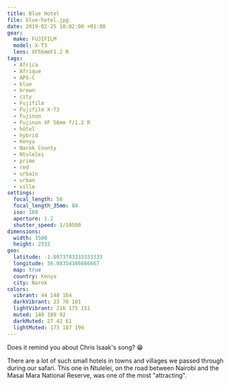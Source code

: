 ```yaml
---
title: Blue Hotel
file: blue-hotel.jpg
date: 2019-02-25 10:02:00 +01:00
gear:
  make: FUJIFILM
  model: X-T3
  lens: XF56mmF1.2 R
tags:
  - Africa
  - Afrique
  - APS-C
  - blue
  - brown
  - city
  - Fujifilm
  - Fujifilm X-T3
  - Fujinon
  - Fujinon XF 56mm f/1.2 R
  - hôtel
  - hybrid
  - Kenya
  - Narok County
  - Ntulelei
  - prime
  - red
  - urbain
  - urban
  - ville
settings:
  focal_length: 56
  focal_length_35mm: 84
  iso: 160
  aperture: 1.2
  shutter_speed: 1/10500
dimensions:
  width: 3500
  height: 2333
geo:
  latitude: -1.0973783333333333
  longitude: 36.08354166666667
  map: true
  country: Kenya
  city: Narok
colors:
  vibrant: 44 148 164
  darkVibrant: 23 70 101
  lightVibrant: 216 175 151
  muted: 140 109 92
  darkMuted: 27 42 61
  lightMuted: 173 187 199
---
```


Does it remind you about Chris Isaak's song? 😁

There are a lot of such small hotels in towns and villages we passed through during our safari. This one in Ntulelei, on the road between Nairobi and the Masai Mara National Reserve, was one of the most "attracting".
